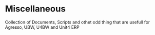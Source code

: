# Miscellaneous
Collection of Documents, Scripts and othet odd thing that are usefull for Agresso, UBW, U4BW and Unit4 ERP
